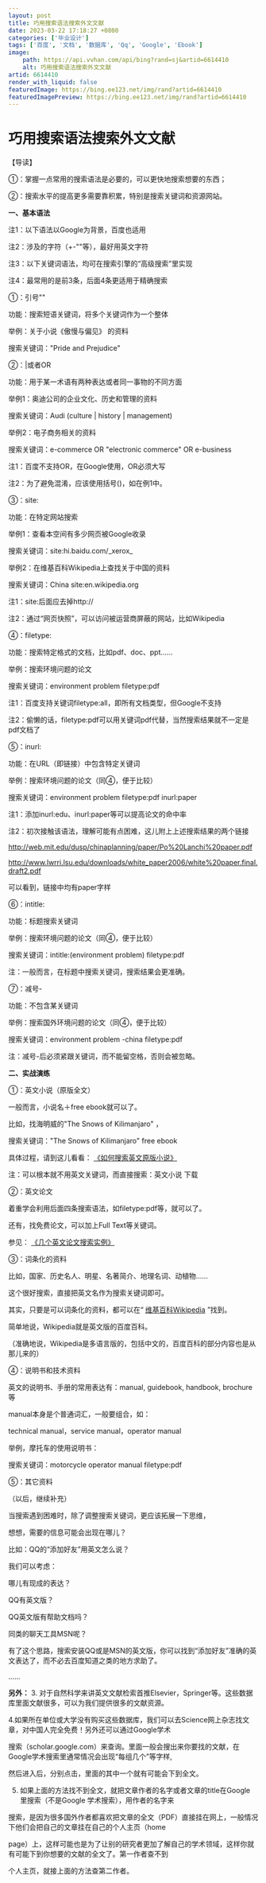 ```yaml
---
layout: post
title: 巧用搜索语法搜索外文文献
date: 2023-03-22 17:18:27 +0800
categories: ['毕业设计']
tags: ['百度', '文档', '数据库', 'Qq', 'Google', 'Ebook']
image:
    path: https://api.vvhan.com/api/bing?rand=sj&artid=6614410
    alt: 巧用搜索语法搜索外文文献
artid: 6614410
render_with_liquid: false
featuredImage: https://bing.ee123.net/img/rand?artid=6614410
featuredImagePreview: https://bing.ee123.net/img/rand?artid=6614410
---
```


# 巧用搜索语法搜索外文文献

【导读】
  







①：掌握一点常用的搜索语法是必要的，可以更快地搜索想要的东西；
  







②：搜索水平的提高更多需要靠积累，特别是搜索关键词和资源网站。

**一、基本语法**

注1：以下语法以Google为背景，百度也适用
  
注2：涉及的字符（+-""等），最好用英文字符
  
注3：以下关键词语法，均可在搜索引擎的“高级搜索”里实现
  
注4：最常用的是前3条，后面4条更适用于精确搜索

①：引号""
  
功能：搜索短语关键词，将多个关键词作为一个整体
  
举例：关于小说《傲慢与偏见》 的资料
  
搜索关键词："Pride and Prejudice"

②：|或者OR
  
功能：用于某一术语有两种表达或者同一事物的不同方面
  
举例1：奥迪公司的企业文化、历史和管理的资料
  
搜索关键词：Audi (culture | history | management)
  
举例2：电子商务相关的资料
  
搜索关键词：e-commerce OR "electronic commerce" OR e-business
  
注1：百度不支持OR，在Google使用，OR必须大写
  
注2：为了避免混淆，应该使用括号()，如在例1中。

③：site:
  
功能：在特定网站搜索
  
举例1：查看本空间有多少网页被Google收录
  
搜索关键词：site:hi.baidu.com/\_xerox\_
  
举例2：在维基百科Wikipedia上查找关于中国的资料
  
搜索关键词：China site:en.wikipedia.org
  
注1：site:后面应去掉http://
  
注2：通过“网页快照”，可以访问被运营商屏蔽的网站，比如Wikipedia

④：filetype:
  
功能：搜索特定格式的文档，比如pdf、doc、ppt……
  
举例：搜索环境问题的论文
  
搜索关键词：environment problem filetype:pdf
  
注1：百度支持关键词filetype:all，即所有文档类型，但Google不支持
  
注2：偷懒的话，filetype:pdf可以用关键词pdf代替，当然搜索结果就不一定是pdf文档了

⑤：inurl:
  
功能：在URL（即链接）中包含特定关键词
  
举例：搜索环境问题的论文（同④，便于比较）
  
搜索关键词：environment problem filetype:pdf inurl:paper
  
注1：添加inurl:edu、inurl:paper等可以提高论文的命中率
  
注2：初次接触该语法，理解可能有点困难，这儿附上上述搜索结果的两个链接
  
<http://web.mit.edu/dusp/chinaplanning/paper/Po%20Lanchi%20paper.pdf>
  
<http://www.lwrri.lsu.edu/downloads/white_paper2006/white%20paper.final.draft2.pdf>
  
可以看到，链接中均有paper字样

⑥：intitle:
  
功能：标题搜索关键词
  
举例：搜索环境问题的论文（同④，便于比较）
  
搜索关键词：intitle:(environment problem) filetype:pdf
  
注：一般而言，在标题中搜索关键词，搜索结果会更准确。

⑦：减号-
  
功能：不包含某关键词
  
举例：搜索国外环境问题的论文（同④，便于比较）
  
搜索关键词：environment problem -china filetype:pdf
  
注：减号-后必须紧跟关键词，而不能留空格，否则会被忽略。

**二、实战演练**

①：英文小说（原版全文）
  
一般而言，小说名＋free ebook就可以了。
  
比如，找海明威的"The Snows of Kilimanjaro" ，
  

搜索关键词："The Snows of Kilimanjaro" free ebook
  
具体过程，请到这儿看看：
[《如何搜索英文原版小说》](http://post.baidu.com/f?kz=303802235)
  
  
注：可以根本就不用英文关键词，而直接搜索：英文小说 下载
  
  
②：英文论文
  
着重学会利用后面四条搜索语法，如filetype:pdf等，就可以了。
  
还有，找免费论文，可以加上Full Text等关键词。
  
参见：
[《几个英文论文搜索实例》](http://post.baidu.com/f?kz=295296474)
  
  
③：词条化的资料
  
比如，国家、历史名人、明星、名著简介、地理名词、动植物……
  
这个很好搜索，直接把英文名作为搜索关键词即可。
  

  
其实，只要是可以词条化的资料，都可以在“
[维基百科Wikipedia](http://www.wikipedia.org/)
”找到。
  
简单地说，Wikipedia就是英文版的百度百科。
  
（准确地说，Wikipedia是多语言版的，包括中文的，百度百科的部分内容也是从那儿来的）

④：说明书和技术资料
  
英文的说明书、手册的常用表达有：manual, guidebook, handbook, brochure等
  
manual本身是个普通词汇，一般要组合，如：
  
technical manual，service manual，operator manual
  
举例，摩托车的使用说明书：
  
搜索关键词：motorcycle operator manual filetype:pdf

⑤：其它资料
  
（以后，继续补充）

  

当搜索遇到困难时，除了调整搜索关键词，更应该拓展一下思维，
  
想想，需要的信息可能会出现在哪儿？
  
  
比如：QQ的“添加好友”用英文怎么说？
  
  
我们可以考虑：
  
哪儿有现成的表达？
  
QQ有英文版？
  
QQ英文版有帮助文档吗？
  
同类的聊天工具MSN呢？

有了这个思路，搜索安装QQ或是MSN的英文版，你可以找到“添加好友”准确的英文表达了，而不必去百度知道之类的地方求助了。
  
……

**另外：**
3. 对于自然科学来讲英文文献检索首推Elsevier，Springer等。这些数据库里面文献很多，可以为我们提供很多的文献资源。
  
4.如果所在单位或大学没有购买这些数据库，我们可以去Science网上杂志找文章，对中国人完全免费！另外还可以通过Google学术
  
搜索（scholar.google.com）来查询。里面一般会搜出来你要找的文献，在Google学术搜索里通常情况会出现“每组几个”等字样,
  
然后进入后，分别点击，里面的其中一个就有可能会下到全文。
  
5. 如果上面的方法找不到全文，就把文章作者的名字或者文章的title在Google 里搜索（不是Google 学术搜索），用作者的名字来
  
搜索，是因为很多国外作者都喜欢把文章的全文（PDF）直接挂在网上，一般情况下他们会把自己的文章挂在自己的个人主页（home
  
page）上，这样可能也是为了让别的研究者更加了解自己的学术领域，这样你就有可能下到你想要的文献的全文了。第一作者查不到
  
个人主页，就接上面的方法查第二作者。